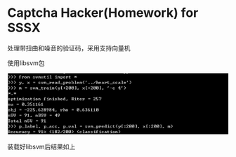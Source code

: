 # Captcha Hacker(Homework) for SSSX

处理带扭曲和噪音的验证码，采用支持向量机

使用libsvm包

![1510547873(1)](.\data\1510547873(1).png)

装载好libsvm后结果如上